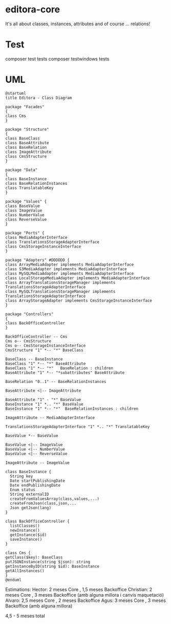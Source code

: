# editora-core

It's all about classes, instances, attributes and of course ... relations!

# Test

composer test tests
composer testwindows tests

# UML
```
@startuml
title Editora - Class Diagram

package "Facades"
{
class Cms
}

package "Structure"
{
class BaseClass
class BaseAttribute
class BaseRelation
class ImageAttribute
class CmsStructure
}

package "Data"
{
class BaseInstance
class BaseRelationInstances
class TranslatableKey
}

package "Values" {
class BaseValue
class ImageValue
class NumberValue
class ReverseValue
}

package "Ports" {
class MediaAdapterInterface
class TranslationsStorageAdapterInterface
class CmsStorageInstanceInterface
}

package "Adapters" #DDDDDD {
class ArrayMediaAdapter implements MediaAdapterInterface
class S3MediaAdapter implements MediaAdapterInterface
class MySQLMediaAdapter implements MediaAdapterInterface
class LocalStorageMediaAdapter implements MediaAdapterInterface
class ArrayTranslationsStorageManager implements TranslationsStorageAdapterInterface
class MySQLTranslationsStorageManager implements TranslationsStorageAdapterInterface
class ArrayStorageAdapter implements CmsStorageInstanceInterface
}

package "Controllers"
{
class BackOfficeController
}

BackOfficeController -- Cms
Cms o-- CmsStructure
Cms o-- CmsStorageInstanceInterface
CmsStructure "1" *-- "*" BaseClass

BaseClass -- BaseInstance
BaseClass "1" *-- "*" BaseAttribute
BaseClass "1" *-- "*"   BaseRelation : children
BaseAttribute "1" *-- "*subattributes" BaseAttribute

BaseRelation "0..1" -- BaseRelationInstances

BaseAttribute <|-- ImageAttribute

BaseAttribute "1" - "*" BaseValue
BaseInstance "1" *.. "*" BaseValue
BaseInstance "1" *-- "*"  BaseRelationInstances : children

ImageAttribute -- MediaAdapterInterface

TranslationsStorageAdapterInterface "1" *.. "*" TranslatableKey

BaseValue *-- BaseValue

BaseValue <|-- ImageValue
BaseValue <|-- NumberValue
BaseValue <|-- ReverseValue

ImageAttribute -- ImageValue

class BaseInstance {
  String key
  Date startPublishingDate
  Date endPublishingDate
  Enum status
  String externalID
  createFromValuesArray(class,values,...)
  createFromJson(class,json,...
  Json getJson(lang)
}

class BackOfficeController {
  listClasses()
  newInstance()
  getInstance($id)
  saveInstance()
}

class Cms {
getClass($key): BaseClass
putJSONInstance(string $json): string
getInstanceByID(string $id): BaseInstance
getAllInstances()
}
@enduml
```

Estimations:
Hector: 2 meses Core , 1,5 meses Backoffice
Christian: 2 meses Core , 3 meses Backoffice (amb alguna millora i canvis maquetació)
Alvaro: 2,5 meses Core , 2 meses Backoffice
Agus: 3 meses Core , 3 meses Backoffice (amb alguna millora)

4,5 - 5 meses total